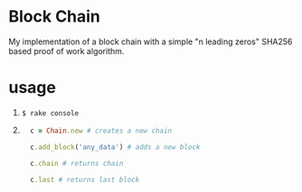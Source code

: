 # Block Chain
My implementation of a block chain with a simple "n leading zeros" SHA256 based proof of work algorithm.


# usage

1. `$ rake console`

2. ```ruby
     c = Chain.new # creates a new chain

     c.add_block('any_data') # adds a new block

     c.chain # returns chain

     c.last # returns last block
   ```
